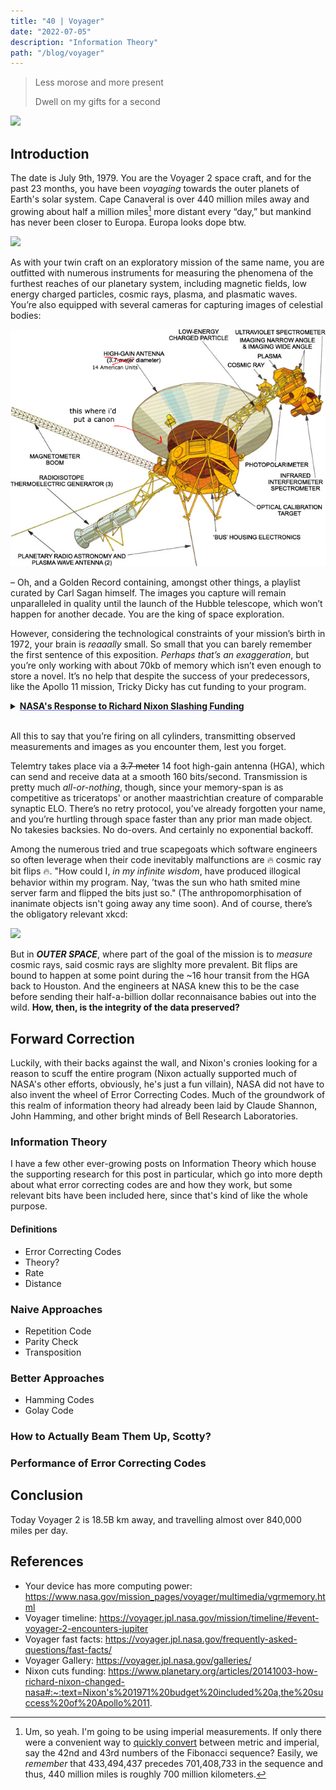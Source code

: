 ```yaml
---
title: "40 | Voyager"
date: "2022-07-05"
description: "Information Theory"
path: "/blog/voyager"
---
```


<style>

    @keyframes colorTransition {
        from { background-color: white;}
        to { background-color: #6666ff;}
    }
    .my-link {
        text-decoration-color: #6666ff;

    }
    .my-link:hover {
        background: #6666ff;
        cursor: pointer;
        animation-name: colorTransition;
        animation-duration: .5s;
    }
</style>

> Less morose and more present
> 
> Dwell on my gifts for a second

![](https://voyager.jpl.nasa.gov/assets/images/posters/grand_tour.jpg)

## Introduction

The date is July 9th, 1979.  You are the Voyager 2 space craft, and for the past 23 months, you have been _voyaging_ towards the outer planets of Earth's solar system.  Cape Canaveral is over 440 million miles away and growing about half a million miles[^1] more distant every “day,” but mankind has never been closer to Europa.  Europa looks dope btw.

![](https://www.researchgate.net/profile/Richard-Hoover-3/publication/328682910/figure/fig2/AS:688314826887169@1541118451354/Voyager-2-image-of-the-Jovian-satellite-Europa-The-dark-lines-are-brownish-in-color-and.ppm)

As with your twin craft on an exploratory mission of the same name, you are outfitted with numerous instruments for measuring the phenomena of the furthest reaches of our planetary system, including magnetic fields, low energy charged particles, cosmic rays, plasma, and plasmatic waves.  You’re also equipped with several cameras for capturing images of celestial bodies:

![](/images/voyager-1.png)

– Oh, and a Golden Record containing, amongst other things, a playlist curated by Carl Sagan himself.  The images you capture will remain unparalleled in quality until the launch of the Hubble telescope, which won’t happen for another decade.  You are the king of space exploration.

However, considering the technological constraints of your mission’s birth in 1972, your brain is _reaaally_ small.  So small that you can barely remember the first sentence of this exposition.  _Perhaps that’s an exaggeration_, but you’re only working with about 70kb of memory which isn’t even enough to store a novel.  It’s no help that despite the success of your predecessors, like the Apollo 11 mission, Tricky Dicky has cut funding to your program. 

<details>
  <summary><strong><u class="my-link">NASA's Response to Richard Nixon Slashing Funding</u></strong></summary>
  
  <video width="360" height="240" controls>
  <source src="/images/NASA_response.mp4" type="video/mp4">
</details>

<br>

All this to say that you’re firing on all cylinders, transmitting observed measurements and images as you encounter them, lest you forget.

Telemtry takes place via a ~~3.7 meter~~ 14 foot high-gain antenna (HGA), which can send and receive data at a smooth 160 bits/second.  Transmission is pretty much _all-or-nothing_, though, since your memory-span is as competitive as triceratops' or another maastrichtian creature of comparable synaptic ELO.  There’s no retry protocol, you’ve already forgotten your name, and you’re hurtling through space faster than any prior man made object.  No takesies backsies.  No do-overs. And certainly no exponential backoff.

Among the numerous tried and true scapegoats which software engineers so often leverage when their code inevitably malfunctions are 🔥 cosmic ray bit flips 🔥.  "How could I, _in my infinite wisdom_, have produced illogical behavior within my program.  Nay, ’twas the sun who hath smited mine server farm and flipped the bits just so."  (The anthropomorphisation of inanimate objects isn't going away any time soon). And of course, there’s the obligatory relevant xkcd:

![](https://imgs.xkcd.com/comics/real_programmers.png)

But in _**OUTER SPACE**_, where part of the goal of the mission is to _measure_ cosmic rays, said cosmic rays are slighlty more prevalent.  Bit flips are bound to happen at some point during the ~16 hour transit from the HGA back to Houston.  And the engineers at NASA knew this to be the case before sending their half-a-billion dollar reconnaisance babies out into the wild.  **How, then, is the integrity of the data preserved?**

## Forward Correction 

Luckily, with their backs against the wall, and Nixon's cronies looking for a reason to scuff the entire program (Nixon actually supported much of NASA's other efforts, obviously, he's just a fun villain), NASA did not have to also invent the wheel of Error Correcting Codes.  Much of the groundwork of this realm of information theory had already been laid by Claude Shannon, John Hamming, and other bright minds of Bell Research Laboratories.

### Information Theory

I have a few other ever-growing posts on Information Theory which house the supporting research for this post in particular, which go into more depth about what error correcting codes are and how they work, but some relevant bits have been included here, since that's kind of like the whole purpose.

#### Definitions

- Error Correcting Codes
- Theory?
- Rate
- Distance

### Naive Approaches

- Repetition Code
- Parity Check
- Transposition

### Better Approaches

- Hamming Codes
- Golay Code

### How to Actually Beam Them Up, Scotty?

### Performance of Error Correcting Codes


## Conclusion
Today Voyager 2 is 18.5B km away, and travelling almost over 840,000 miles per day.

## References
[^1]: Um, so yeah. I'm going to be using imperial measurements.  If only there were a convenient way to <a href="/blog/fibonacci-fun">quickly convert</a> between metric and imperial, say the 42nd and 43rd numbers of the Fibonacci sequence? Easily, we _remember_ that 433,494,437 precedes 701,408,733 in the sequence and thus, 440 million miles is roughly 700 million kilometers. 

- Your device has more computing power: https://www.nasa.gov/mission_pages/voyager/multimedia/vgrmemory.html
- Voyager timeline: https://voyager.jpl.nasa.gov/mission/timeline/#event-voyager-2-encounters-jupiter
- Voyager fast facts: https://voyager.jpl.nasa.gov/frequently-asked-questions/fast-facts/
- Voyager Gallery: https://voyager.jpl.nasa.gov/galleries/
- Nixon cuts funding: https://www.planetary.org/articles/20141003-how-richard-nixon-changed-nasa#:~:text=Nixon's%201971%20budget%20included%20a,the%20success%20of%20Apollo%2011.